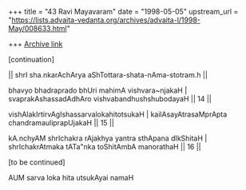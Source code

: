 +++
title = "43 Ravi Mayavaram"
date = "1998-05-05"
upstream_url = "https://lists.advaita-vedanta.org/archives/advaita-l/1998-May/008633.html"

+++
[Archive link](https://lists.advaita-vedanta.org/archives/advaita-l/1998-May/008633.html)

[continuation]

|| shrI sha.nkarAchArya aShTottara-shata-nAma-stotram.h ||


bhavyo bhadraprado bhUri mahimA vishvara~njakaH |
svaprakAshassadAdhAro vishvabandhushshubodayaH || 14 ||

vishAlakIrtirvAgIshassarvalokahitotsukaH  |
kailAsayAtrasaMprApta chandramauliprapUjakaH || 15 ||

kA.nchyAM shrIchakra rAjakhya yantra sthApana dIkShitaH |
shrIchakrAtmaka tATa"nka toShitAmbA manorathaH || 16 ||

[to be continued]

AUM sarva loka hita utsukAyai namaH

